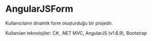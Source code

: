 # AngularJSForm
Kullanıcıların dinamik form oluşturduğu bir projedir. 

Kullanılan teknolojiler: C#, .NET MVC, AngularJS (v1.6.9), Bootstrap
